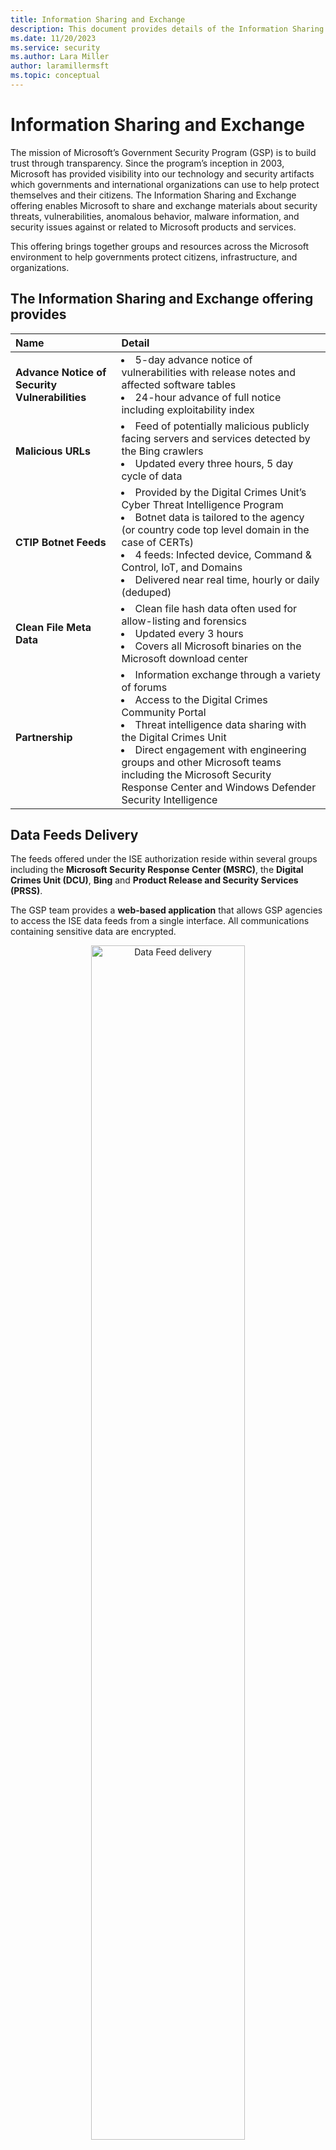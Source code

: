 ```yaml
---
title: Information Sharing and Exchange
description: This document provides details of the Information Sharing and Exchange offering that enables Microsoft to share and exchange materials related to Microsoft products and services.
ms.date: 11/20/2023
ms.service: security
ms.author: Lara Miller
author: laramillermsft
ms.topic: conceptual
---
```


# Information Sharing and Exchange

The mission of Microsoft’s Government Security Program (GSP) is to build trust through transparency. Since the program’s inception in 2003, Microsoft has provided visibility into our technology and security artifacts which governments and international organizations can use to help protect themselves and their citizens. The Information Sharing and Exchange offering enables Microsoft to share and exchange materials about security threats, vulnerabilities, anomalous behavior, malware information, and security issues against or related to Microsoft products and services. 

This offering brings together groups and resources across the Microsoft environment to help governments protect citizens, infrastructure, and organizations.


## The Information Sharing and Exchange offering provides

<table>
<thead>
<tr>
<th style="text-align:left">Name</th>
<th style="text-align:left">Detail</th>
</tr>
</thead>
<tbody>
<tr>
<td style="text-align:left"><strong>Advance Notice of Security Vulnerabilities</strong></td>
<td style="text-align:left"><li> 5-day advance notice of vulnerabilities with release notes and affected software tables <li> 24-hour advance of full notice including exploitability index</td>
</tr>
<tr>
<td style="text-align:left"><strong>Malicious URLs</strong></td>
<td style="text-align:left"><li> Feed of potentially malicious publicly facing servers and services detected by the Bing crawlers <li> Updated every three hours, 5 day cycle of data</td>
</tr>
<tr>
<td style="text-align:left"><strong>CTIP Botnet Feeds</strong></td>
<td style="text-align:left"><li> Provided by the Digital Crimes Unit’s Cyber Threat Intelligence Program <li> Botnet data is tailored to the agency (or country code top level domain in the case of CERTs) <li> 4 feeds: Infected device, Command &amp; Control, IoT, and Domains <li> Delivered near real time, hourly or daily (deduped)</td>
</tr>
<tr>
<td style="text-align:left"><strong>Clean File Meta Data</strong></td>
<td style="text-align:left"><li> Clean file hash data often used for allow-listing and forensics <li> Updated every 3 hours <li> Covers all Microsoft binaries on the Microsoft download center</td>
</tr>
<tr>
<td style="text-align:left"><strong>Partnership</strong></td>
<td style="text-align:left"><li> Information exchange through a variety of forums <li> Access to the Digital Crimes Community Portal <li> Threat intelligence data sharing with the Digital Crimes Unit <li> Direct engagement with engineering groups and other Microsoft teams including the Microsoft Security Response Center and Windows Defender Security Intelligence</td>
</tr>
</tbody>
</table>

## Data Feeds Delivery
The feeds offered under the ISE authorization reside within several groups including the **Microsoft Security Response Center (MSRC)**, the **Digital Crimes Unit (DCU)**, **Bing** and **Product Release and Security Services (PRSS)**.

The GSP team provides a **web-based application** that allows GSP agencies to access the ISE data feeds from a single interface. All communications containing sensitive data are encrypted.
   
<center><img src="../media/security-gsp/DataFeedDelivery.jpg" width="70%" alt="Data Feed delivery" data-linktype="relative-path"/></center> 


## Data Use Descriptions

**Advanced Security Update Notification**
The notice package lists all the CVEs (Common Vulnerabilities and Exposures) being addressed in the release. Each CVE contains a set of information including the Vulnerability Description (including metrics), Exploitability Index, and Affected Software.
<center><img src="../media/security-gsp/ContentforEachCVE.jpg" width="70%" alt="Content for each CVE" data-linktype="relative-path"/></center> 

**Bing Malicious URLs**
The Bing Malicious URL feed contains publicly facing servers or services which have been identified as being potentially malicious. New files are uploaded every three hours; full data sets are generated in 5 days. Many agencies import the JSON files directly into their existing threat intelligence analysis tools. 
<center><img src="../media/security-gsp/BingMURL1.jpg" width="80%" alt="Geo map of IPs" data-linktype="relative-path"/></center> 
<br/>
<center><img src="../media/security-gsp/BingMURL2.jpg" width="80%" alt="Threat types" data-linktype="relative-path"/></center>     

**Clean File Meta Data (CFMD)**

The Clean File Meta Data (CFMD) feed contains cryptographic signatures (SHA256 hashes) for the files contained within Microsoft products. These are often used in forensic examinations of potentially compromised devices and for allow / disallow file execution in critical systems.
<center><img src="../media/security-gsp/CleanFileMetaData.jpg" width="80%" alt="Clean File Metadata" data-linktype="relative-path"/></center>     

**CTIP Botnet Feeds: Infected Data Feed**

The DCU provides compromised victim botnet data via the DCU ‘s CTIP threat intelligence service Infected device data feed, to enable network protection scenarios for CTIP subscribers, and to help facilitate remediation of the compromised systems with the goal of reducing the number of infected systems on the Internet. 
Other feeds include the Command and Control (C2), IoT and Domains lists that are often used to restrict traffic flow to know malware networks via firewalls and protective DNS.

<center><img src="../media/security-gsp/CTIP1.jpg" width="80%" alt="CTIP data 1" data-linktype="relative-path"/></center> 
<br/>
<center><img src="../media/security-gsp/CTIP2.jpg" width="80%" alt="CTIP data 2" data-linktype="relative-path"/></center>   


## Contact Us   

Contact your local Microsoft representative to learn more about the Government Security Program.   
